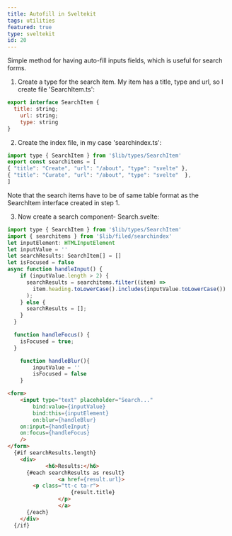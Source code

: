 ```yaml
---
title: Autofill in Sveltekit
tags: utilities
featured: true
type: sveltekit
id: 20
---
```


Simple method for having auto-fill inputs fields, which is useful for search forms.

1. Create a type for the search item. My item has a title, type and url, so I create file 'SearchItem.ts':
```javascript
export interface SearchItem {
  title: string;
	url: string;
	type: string
}
```

2. Create the index file, in my case 'searchindex.ts':
```javascript
import type { SearchItem } from '$lib/types/SearchItem'
export const searchitems = [
{ "title": "Create", "url": "/about", "type": "svelte" },
{ "title": "Curate", "url": "/about", "type": "svelte"  },
]
```

Note that the search items have to be of same table format as the SearchItem interface created in step 1.

3. Now create a search component- Search.svelte:
```javascript
import type { SearchItem } from '$lib/types/SearchItem'
import { searchitems } from '$lib/filed/searchindex'
let inputElement: HTMLInputElement
let inputValue = ''
let searchResults: SearchItem[] = []
let isFocused = false
async function handleInput() {
    if (inputValue.length > 2) {
      searchResults = searchitems.filter((item) =>
        item.heading.toLowerCase().includes(inputValue.toLowerCase())
      );
    } else {
      searchResults = [];
    }
  }

  function handleFocus() {
    isFocused = true;
  }

	function handleBlur(){
		inputValue = ''
		isFocused = false
	}
```

```html
<form>
	<input type="text" placeholder="Search..."
		bind:value={inputValue}
		bind:this={inputElement}
		on:blur={handleBlur}
  	on:input={handleInput}
  	on:focus={handleFocus}
	/>
</form>
  {#if searchResults.length}
    <div>
			<h6>Results:</h6>
      {#each searchResults as result}
				<a href={result.url}>
        <p class="tt-c ta-r">
					{result.title}
				</p>
				</a>	
      {/each}
    </div>
  {/if}
```